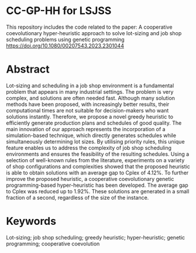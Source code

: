 # CC-GP-HH for LSJSS 
This repository includes the code related to the paper:
A cooperative coevolutionary hyper-heuristic approach to solve lot-sizing and job shop scheduling problems using genetic programming
https://doi.org/10.1080/00207543.2023.2301044

# Abstract
Lot-sizing and scheduling in a job shop environment is a fundamental problem that appears in many industrial settings. The problem is very complex, and solutions are often needed fast. Although many solution methods have been proposed, with increasingly better results, their computational times are not suitable for decision-makers who want solutions instantly. Therefore, we propose a novel greedy heuristic to efficiently generate production plans and schedules of good quality. The main innovation of our approach represents the incorporation of a simulation-based technique, which directly generates schedules while simultaneously determining lot sizes. By utilising priority rules, this unique feature enables us to address the complexity of job shop scheduling environments and ensures the feasibility of the resulting schedules. Using a selection of well-known rules from the literature, experiments on a variety of shop configurations and complexities showed that the proposed heuristic is able to obtain solutions with an average gap to Cplex of 4.12%. To further improve the proposed heuristic, a cooperative coevolutionary genetic programming-based hyper-heuristic has been developed. The average gap to Cplex was reduced up to 1.92%. These solutions are generated in a small fraction of a second, regardless of the size of the instance.

# Keywords
Lot-sizing; job shop scheduling; greedy heuristic; hyper-heuristic; genetic programming; cooperative coevolution


